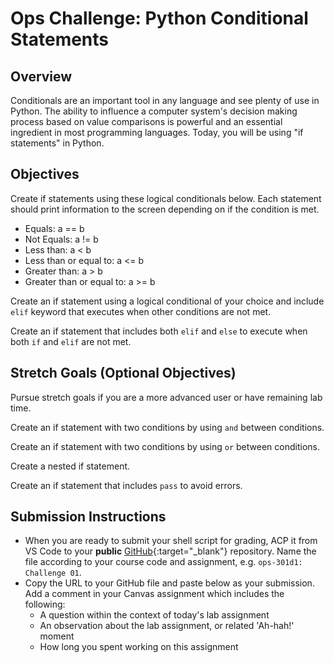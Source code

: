 # Ops Challenge: Python Conditional Statements

## Overview

Conditionals are an important tool in any language and see plenty of use in Python. The ability to influence a computer system's decision making process based on value comparisons is powerful and an essential ingredient in most programming languages. Today, you will be using "if statements" in Python.

## Objectives

Create if statements using these logical conditionals below. Each statement should print information to the screen depending on if the condition is met.

- Equals: a == b
- Not Equals: a != b
- Less than: a < b
- Less than or equal to: a <= b
- Greater than: a > b
- Greater than or equal to: a >= b

Create an if statement using a logical conditional of your choice and include `elif` keyword that executes when other conditions are not met.

Create an if statement that includes both `elif` and `else` to execute when both `if` and `elif` are not met.

## Stretch Goals (Optional Objectives)

Pursue stretch goals if you are a more advanced user or have remaining lab time.

Create an if statement with two conditions by using `and` between conditions.

Create an if statement with two conditions by using `or` between conditions.

Create a nested if statement.

Create an if statement that includes `pass` to avoid errors.

## Submission Instructions

- When you are ready to submit your shell script for grading, ACP it from VS Code to your **public** [GitHub](https://github.com/){:target="_blank"} repository. Name the file according to your course code and assignment, e.g. `ops-301d1: Challenge 01`.
- Copy the URL to your GitHub file and paste below as your submission. Add a comment in your Canvas assignment which includes the following:
  - A question within the context of today's lab assignment
  - An observation about the lab assignment, or related 'Ah-hah!' moment
  - How long you spent working on this assignment
